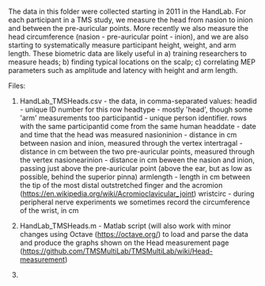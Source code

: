 The data in this folder were collected starting in 2011 in the HandLab. For each participant in a TMS study, we measure the head from nasion to inion and between the pre-auricular points.
More recently we also measure the head circumference (nasion - pre-auricular point - inion), and we are also starting to systematically measure participant height, weight, and arm length.
These biometric data are likely useful in a) training researchers to measure heads; b) finding typical locations on the scalp; c) correlating MEP parameters such as amplitude and latency with height and arm length.

Files:
1) HandLab_TMSHeads.csv  - the data, in comma-separated values:
   headid - unique ID number for this row
   headtype - mostly 'head', though some 'arm' measurements too
   participantid - unique person identifier. rows with the same participantid come from the same human
   headdate - date and time that the head was measured
   nasioninion - distance in cm between nasion and inion, measured through the vertex
   intertragal - distance in cm between the two pre-auricular points, measured through the vertex
   nasionearinion - distance in cm beween the nasion and inion, passing just above the pre-auricular point (above the ear, but as low as possible, behind the superior pinna)
   armlength - length in cm between the tip of the most distal outstretched finger and the acromion (https://en.wikipedia.org/wiki/Acromioclavicular_joint)
   wristcirc - during peripheral nerve experiments we sometimes record the circumference of the wrist, in cm

2) HandLab_TMSHeads.m - Matlab script (will also work with minor changes using Octave (https://octave.org/) to load and parse the data and produce the graphs shown on the Head measurement page (https://github.com/TMSMultiLab/TMSMultiLab/wiki/Head-measurement)
3) 
